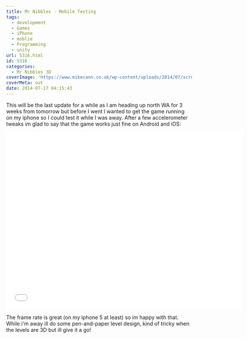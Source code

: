 ```yaml
---
title: Mr Nibbles - Mobile Testing
tags:
  - development
  - Games
  - iPhone
  - moblie
  - Programming
  - unity
url: 5316.html
id: 5316
categories:
  - Mr Nibbles 3D
coverImage: 'https://www.mikecann.co.uk/wp-content/uploads/2014/07/screenshot_0023.png'
coverMeta: out
date: 2014-07-17 04:15:43
---
```


This will be the last update for a while as I am heading up north WA for 3 weeks from tomorrow but before I went I wanted to get the game running on my iphone so I could test it while I was away. After a few accelerometer tweaks im glad to say that the game works just fine on Android and iOS:
<!-- more -->
<iframe width="640" height="480" src="//www.youtube.com/embed/M2MtgyQkgKk" frameborder="0" allowfullscreen></iframe>

The frame rate is great (on my iphone 5 at least) so im happy with that. While i'm away ill do some pen-and-paper level design, kind of tricky when the levels are 3D but ill give it a go!